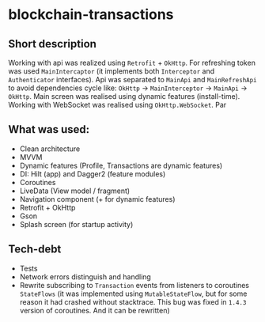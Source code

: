 # blockchain-transactions


## Short description
Working with api was realized using `Retrofit` + `OkHttp`. For refreshing token was used `MainIntercaptor` (it implements both `Interceptor` and `Authenticator` interfaces). 
Api was separated to `MainApi` and `MainRefreshApi` to avoid dependencies cycle like: `OkHttp` -> `MainInterceptor` -> `MainApi` -> `OkHttp`. 
Main screen was realised using dynamic features (install-time). Working with WebSocket was realised using `OkHttp.WebSocket`. Par

## What was used:

* Clean architecture
* MVVM
* Dynamic features (Profile, Transactions are dynamic features)
* DI: Hilt (app) and Dagger2 (feature modules)
* Coroutines 
* LiveData (View model / fragment)
* Navigation component (+ for dynamic features)
* Retrofit + OkHttp
* Gson
* Splash screen (for startup activity)

## Tech-debt
* Tests
* Network errors distinguish and handling
* Rewrite subscribing to `Transaction` events from listeners to coroutines `StateFlows` (it was implemented using `MutableStateFlow`, but for some reason it had crashed without stacktrace. This bug was fixed in `1.4.3` version of coroutines. And it can be rewritten)

